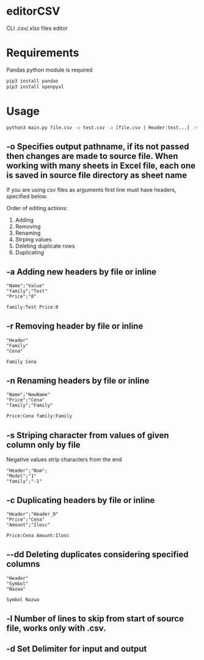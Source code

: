 # editorCSV
CLI .csv/.xlsx files editor

# Requirements
Pandas python module is required
```bash
pip3 install pandas 
pip3 install openpyxl
```

# Usage

```bash
python3 main.py file.csv -o test.csv -a [file.csv | Header:test...] -r [header1 header2...] -n [file.csv | Name:NewName...] -l [int]
```
 
## -o Specifies output pathname, if its not passed then changes are made to source file. When working with many sheets in Excel file, each one is saved in source file directory as sheet name

If you are using csv files as arguments first line must have headers, specified below.

Order of editing actions:
1. Adding
2. Removing
3. Renaming
4. Strping values
5. Deleting duplicate rows
6. Duplicating

## -a Adding new headers by file or inline

```csv
"Name";"Value"
"family";"Test"
"Price";"0"
```

```bash
family:Test Price:0
```

## -r Removing header by file or inline

```csv
"Header"
"Family"
"Cena"
```

```bash
Family Cena
```
## -n Renaming headers by file or inline

```csv
"Name";"NewName"
"Price";"Cena"
"family";"Family"
```

```bash
Price:Cena family:Family
```

## -s Striping character from values of given column only by file
Negative values strip characters from the end 

```csv
"Header";"Num";
"Model";"1"
"family";"-1"
```

## -c Duplicating headers by file or inline

```csv
"Header";"Header_D"
"Price";"Cena"
"Amount";"Ilosc"
```

```bash
Price:Cena Amount:Ilosc
```

## --dd Deleting duplicates considering specified columns 

```csv
"Header"
"Symbol"
"Nazwa"
```

```bash
Symbol Nazwa
```

## -l Number of lines to skip from start of source file, works only with .csv.

## -d Set Delimiter for input and output
